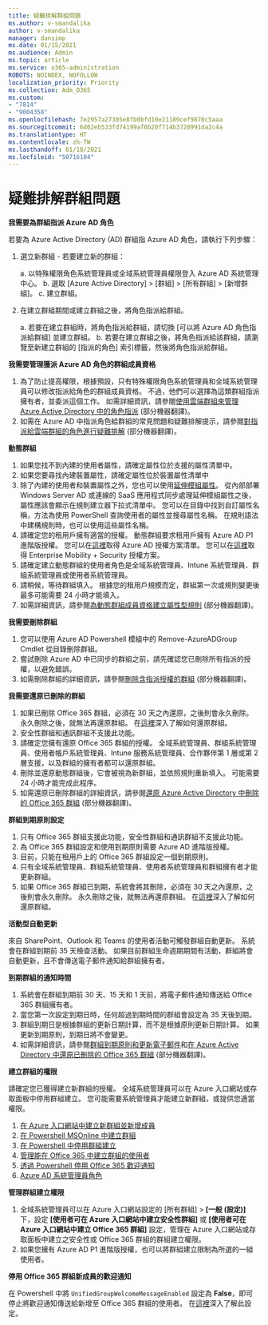 ```yaml
---
title: 疑難排解群組問題
ms.author: v-smandalika
author: v-smandalika
manager: dansimp
ms.date: 01/15/2021
ms.audience: Admin
ms.topic: article
ms.service: o365-administration
ROBOTS: NOINDEX, NOFOLLOW
localization_priority: Priority
ms.collection: Adm_O365
ms.custom:
- "7814"
- "9004358"
ms.openlocfilehash: 7e2957a27305e8fb0bfd10e21189cef9870c5aaa
ms.sourcegitcommit: 6d02eb533fd74199af6b20f714b3720991da2c4a
ms.translationtype: HT
ms.contentlocale: zh-TW
ms.lasthandoff: 01/18/2021
ms.locfileid: "50716104"
---
```

# <a name="troubleshoot-group-issues"></a>疑難排解群組問題

**我需要為群組指派 Azure AD 角色**

若要為 Azure Active Directory (AD) 群組指 Azure AD 角色，請執行下列步驟：

1. 選立新群組 - 若要建立新的群組：

    a. 以特殊權限角色系統管理員或全域系統管理員權限登入 Azure AD 系統管理中心。 
    b. 選取 [Azure Active Directory] > [群組] > [所有群組] > [新增群組]。 
    c. 建立群組。

2. 在建立群組期間或建立群組之後，將角色指派給群組。

    a. 若要在建立群組時，將角色指派給群組，請切換 [可以將 Azure AD 角色指派給群組] 並建立群組。
    b. 若要在建立群組之後，將角色指派給該群組，請瀏覽至新建立群組的 [指派的角色] 索引標籤，然後將角色指派給群組。

**我需要管理獲派 Azure AD 角色的群組成員資格**

1. 為了防止提高權限，根據預設，只有特殊權限角色系統管理員和全域系統管理員可以修改指派給角色的群組成員資格。 不過，他們可以選擇為這類群組指派擁有者，並委派這個工作。 如需詳細資訊，請參閱[使用雲端群組來管理 Azure Active Directory 中的角色指派](https://docs.microsoft.com/azure/active-directory/roles/groups-concept) (部分機器翻譯)。
2. 如需在 Azure AD 中指派角色給群組的常見問題和疑難排解提示，請參閱[對指派給雲端群組的角色進行疑難排解](https://docs.microsoft.com/azure/active-directory/roles/groups-faq-troubleshooting) (部分機器翻譯)。

**動態群組**

1. 如果您找不到內建的使用者屬性，請確定屬性位於支援的屬性清單中。
2. 如果您要尋找內建裝置屬性，請確定屬性位於裝置屬性清單中 
3. 除了內建的使用者和裝置屬性之外，您也可以使用[延伸模組屬性](https://docs.microsoft.com/azure/active-directory/enterprise-users/groups-dynamic-membership#extension-properties-and-custom-extension-properties)。 從內部部署 Windows Server AD 或連線的 SaaS 應用程式同步處理延伸模組屬性之後，屬性應該會顯示在規則建立器下拉式清單中。 您可以在目錄中找到自訂屬性名稱，方法為使用 PowerShell 查詢使用者的屬性並搜尋屬性名稱。 在規則語法中建構規則時，也可以使用這些屬性名稱。
4. 請確定您的租用戶擁有適當的授權。 動態群組要求租用戶擁有 Azure AD P1 進階版授權。 您可以在[這裡](https://azure.microsoft.com/pricing/details/active-directory/)取得 Azure AD 授權方案清單。 您可以在[這裡](https://www.microsoft.com/microsoft-365/enterprise-mobility-security/compare-plans-and-pricing)取得 Enterprise Mobility + Security 授權方案。
5. 請確定建立動態群組的使用者角色是全域系統管理員、Intune 系統管理員、群組系統管理員或使用者系統管理員。
6. 請稍候，等待群組填入。 根據您的租用戶規模而定，群組第一次或規則變更後最多可能需要 24 小時才能填入。
7. 如需詳細資訊，請參閱[為動態群組成員資格建立屬性型規則](https://docs.microsoft.com/azure/active-directory/enterprise-users/groups-dynamic-membership) (部分機器翻譯)。

**我需要刪除群組**

1. 您可以使用 Azure AD Powershell 模組中的 Remove-AzureADGroup Cmdlet 從目錄刪除群組。
2. 嘗試刪除 Azure AD 中已同步的群組之前，請先確認您已刪除所有指派的授權，以避免錯誤。
3. 如需刪除群組的詳細資訊，請參閱[刪除含指派授權的群組](https://docs.microsoft.com/azure/active-directory/enterprise-users/licensing-group-advanced#deleting-a-group-with-an-assigned-license) (部分機器翻譯)。

**我需要還原已刪除的群組​​**

1. 如果已刪除 Office 365 群組，必須在 30 天之內還原，之後則會永久刪除。 永久刪除之後，就無法再還原群組。 在[這裡](https://docs.microsoft.com/azure/active-directory/enterprise-users/groups-restore-deleted)深入了解如何還原群組。
2. 安全性群組和通訊群組不支援此功能。
3. 請確定您擁有還原 Office 365 群組的授權。 全域系統管理員、群組系統管理員、使用者帳戶系統管理員、Intune 服務系統管理員、合作夥伴第 1 層或第 2 層支援，以及群組的擁有者都可以還原群組。
4. 刪除並還原動態群組後，它會被視為新群組，並依照規則重新填入。 可能需要 24 小時才能完成此程序。
5. 如需還原已刪除群組的詳細資訊，請參閱[還原 Azure Active Directory 中刪除的 Office 365 群組](https://docs.microsoft.com/azure/active-directory/enterprise-users/groups-restore-deleted) (部分機器翻譯)。

**群組到期原則設定**

1. 只有 Office 365 群組支援此功能，安全性群組和通訊群組不支援此功能。
2. 為 Office 365 群組設定和使用到期原則需要 Azure AD 進階版授權。
3. 目前，只能在租用戶上的 Office 365 群組設定一個到期原則。
4. 只有全域系統管理員、群組系統管理員、使用者系統管理員和群組擁有者才能更新群組。
5. 如果 Office 365 群組已到期，系統會將其刪除，必須在 30 天之內還原，之後則會永久刪除。 永久刪除之後，就無法再還原群組。 在[這裡](https://docs.microsoft.com/azure/active-directory/enterprise-users/groups-restore-deleted)深入了解如何還原群組。

**活動型自動更新**

來自 SharePoint、Outlook 和 Teams 的使用者活動可觸發群組自動更新。 系統會在群組到期前 35 天檢查活動。 如果目前群組生命週期期間有活動，群組將會自動更新，且不會傳送電子郵件通知給群組擁有者。

**到期群組的通知時間**

1. 系統會在群組到期前 30 天、15 天和 1 天前，將電子郵件通知傳送給 Office 365 群組擁有者。
2. 當您第一次設定到期日時，任何超過到期時間的群組會設定為 35 天後到期。
3. 群組到期日是根據群組的更新日期計算，而不是根據原則更新日期計算。 如果更新到期原則，到期日將不會變更。
4. 如需詳細資訊，請參閱[群組到期原則和更新電子郵件](https://docs.microsoft.com/azure/active-directory/enterprise-users/groups-lifecycle)和[在 Azure Active Directory 中還原已刪除的 Office 365 群組](https://docs.microsoft.com/azure/active-directory/enterprise-users/groups-restore-deleted) (部分機器翻譯)。

**建立群組的權限**

請確定您已獲得建立新群組的授權。 全域系統管理員可以在 Azure 入口網站或存取面板中停用群組建立。 您可能需要系統管理員才能建立新群組，或提供您適當權限。

1. [在 Azure 入口網站中建立新群組並新增成員](https://docs.microsoft.com/azure/active-directory/fundamentals/active-directory-groups-create-azure-portal)
2. [在 Powershell MSOnline 中建立群組](https://docs.microsoft.com/azure/active-directory/enterprise-users/groups-settings-v2-cmdlets#create-groups)
3. [在 Powershell 中停用群組建立](https://docs.microsoft.com/azure/active-directory/enterprise-users/groups-settings-v2-cmdlets#disable-group-creation-by-your-users) 
4. [管理能在 Office 365 中建立群組的使用者](https://docs.microsoft.com/microsoft-365/solutions/manage-creation-of-groups) 
5. [透過 Powershell 停用 Office 365 歡迎通知](https://docs.microsoft.com/powershell/module/exchange/set-unifiedgroup)
6. [Azure AD 系統管理員角色](https://docs.microsoft.com/azure/active-directory/roles/permissions-reference)

**管理群組建立權限**

1. 全域系統管理員可以在 Azure 入口網站設定的 [所有群組] > **[一般 (設定)]** 下，設定 **[使用者可在 Azure 入口網站中建立安全性群組]** 或 **[使用者可在 Azure 入口網站中建立 Office 365 群組]** 設定，管理在 Azure 入口網站或存取面板中建立之安全性或 Office 365 群組的群組建立權限。
2. 如果您擁有 Azure AD P1 進階版授權，也可以將群組建立限制為所選的一組使用者。

**停用 Office 365 群組新成員的歡迎通知**

在 Powershell 中將 `UnifiedGroupWelcomeMessageEnabled` 設定為 **False**，即可停止將歡迎通知傳送給新增至 Office 365 群組的使用者。 在[這裡](https://docs.microsoft.com/powershell/module/exchange/set-unifiedgroup)深入了解此設定。













